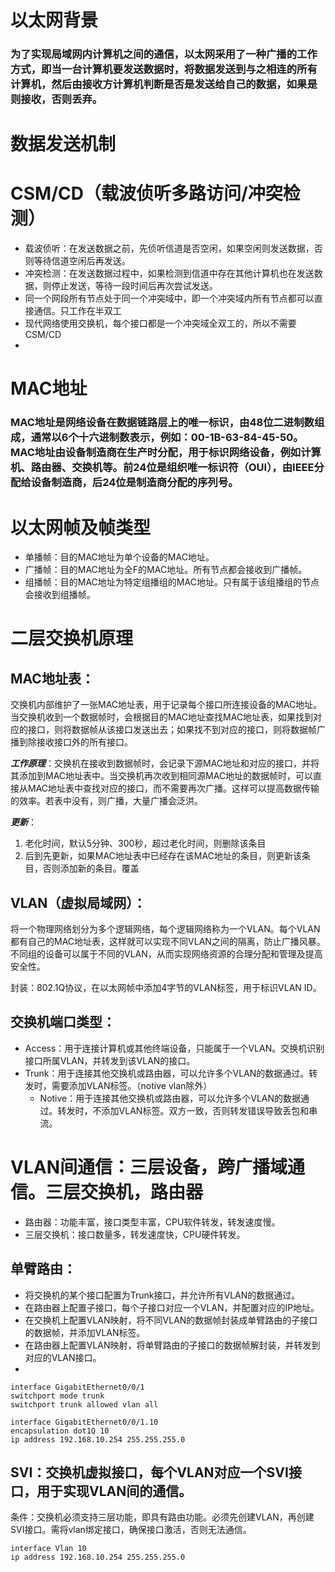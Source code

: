 #   以太网背景
###   为了实现局域网内计算机之间的通信，以太网采用了一种广播的工作方式，即当一台计算机要发送数据时，将数据发送到与之相连的所有计算机，然后由接收方计算机判断是否是发送给自己的数据，如果是则接收，否则丢弃。

# 数据发送机制

# CSM/CD（载波侦听多路访问/冲突检测）
-   载波侦听：在发送数据之前，先侦听信道是否空闲，如果空闲则发送数据，否则等待信道空闲后再发送。
-   冲突检测：在发送数据过程中，如果检测到信道中存在其他计算机也在发送数据，则停止发送，等待一段时间后再次尝试发送。
-   同一个网段所有节点处于同一个冲突域中，即一个冲突域内所有节点都可以直接通信。只工作在半双工
-   现代网络使用交换机，每个接口都是一个冲突域全双工的，所以不需要CSM/CD
-   

#   MAC地址
###   MAC地址是网络设备在数据链路层上的唯一标识，由48位二进制数组成，通常以6个十六进制数表示，例如：00-1B-63-84-45-50。MAC地址由设备制造商在生产时分配，用于标识网络设备，例如计算机、路由器、交换机等。前24位是组织唯一标识符（OUI），由IEEE分配给设备制造商，后24位是制造商分配的序列号。

# 以太网帧及帧类型
- 单播帧：目的MAC地址为单个设备的MAC地址。
- 广播帧：目的MAC地址为全F的MAC地址。所有节点都会接收到广播帧。
- 组播帧：目的MAC地址为特定组播组的MAC地址。只有属于该组播组的节点会接收到组播帧。




#   二层交换机原理

## MAC地址表：
交换机内部维护了一张MAC地址表，用于记录每个接口所连接设备的MAC地址。当交换机收到一个数据帧时，会根据目的MAC地址查找MAC地址表，如果找到对应的接口，则将数据帧从该接口发送出去；如果找不到对应的接口，则将数据帧广播到除接收接口外的所有接口。

***工作原理***：交换机在接收到数据帧时，会记录下源MAC地址和对应的接口，并将其添加到MAC地址表中。当交换机再次收到相同源MAC地址的数据帧时，可以直接从MAC地址表中查找对应的接口，而不需要再次广播。这样可以提高数据传输的效率。若表中没有，则广播，大量广播会泛洪。

*****更新*****：
1. 老化时间，默认5分钟、300秒，超过老化时间，则删除该条目
2. 后到先更新，如果MAC地址表中已经存在该MAC地址的条目，则更新该条目，否则添加新的条目。覆盖
   
## VLAN（虚拟局域网）：
将一个物理网络划分为多个逻辑网络，每个逻辑网络称为一个VLAN。每个VLAN都有自己的MAC地址表，这样就可以实现不同VLAN之间的隔离，防止广播风暴。不同组的设备可以属于不同的VLAN，从而实现网络资源的合理分配和管理及提高安全性。

封装：802.1Q协议，在以太网帧中添加4字节的VLAN标签，用于标识VLAN ID。

## 交换机端口类型：
-   Access：用于连接计算机或其他终端设备，只能属于一个VLAN。交换机识别接口所属VLAN，并转发到该VLAN的接口。
-   Trunk：用于连接其他交换机或路由器，可以允许多个VLAN的数据通过。转发时，需要添加VLAN标签。（notive vlan除外）
    -   Notive：用于连接其他交换机或路由器，可以允许多个VLAN的数据通过。转发时，不添加VLAN标签。双方一致，否则转发错误导致丢包和串流。


# VLAN间通信：三层设备，跨广播域通信。三层交换机，路由器
-   路由器：功能丰富，接口类型丰富，CPU软件转发，转发速度慢。
-   三层交换机：接口数量多，转发速度快，CPU硬件转发。

## 单臂路由：
-   将交换机的某个接口配置为Trunk接口，并允许所有VLAN的数据通过。
-   在路由器上配置子接口，每个子接口对应一个VLAN，并配置对应的IP地址。
-   在交换机上配置VLAN映射，将不同VLAN的数据帧封装成单臂路由的子接口的数据帧，并添加VLAN标签。
-   在路由器上配置VLAN映射，将单臂路由的子接口的数据帧解封装，并转发到对应的VLAN接口。
-   

```接口配置trunk并允许所有VLAN的数据通过
interface GigabitEthernet0/0/1
switchport mode trunk
switchport trunk allowed vlan all
```

```
interface GigabitEthernet0/0/1.10
encapsulation dot1Q 10
ip address 192.168.10.254 255.255.255.0
```

## SVI：交换机虚拟接口，每个VLAN对应一个SVI接口，用于实现VLAN间的通信。

条件：交换机必须支持三层功能，即具有路由功能。必须先创建VLAN，再创建SVI接口。需将vlan绑定接口，确保接口激活，否则无法通信。


```
interface Vlan 10
ip address 192.168.10.254 255.255.255.0
```




